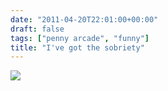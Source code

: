 ```yaml
---
date: "2011-04-20T22:01:00+00:00"
draft: false
tags: ["penny arcade", "funny"]
title: "I've got the sobriety"
---
```

![](https://photos.smugmug.com/photos/1252584267_TrUhF-L.jpg)
